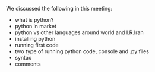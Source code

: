 We discussed the following in this meeting:

* what is python?
* python in market
* python vs other languages around world and I.R.Iran
* installing python
* running first code
* two type of running python code, console and .py files
* syntax
* comments